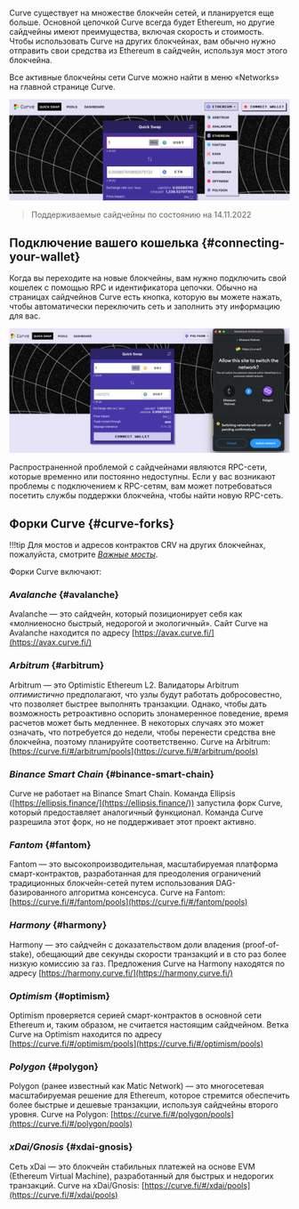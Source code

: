 Curve существует на множестве блокчейн сетей, и планируется еще больше. Основной цепочкой Curve всегда будет Ethereum, но другие сайдчейны имеют преимущества, включая скорость и стоимость. Чтобы использовать Curve на других блокчейнах, вам обычно нужно отправить свои средства из Ethereum в сайдчейн, используя мост этого блокчейна.

Все активные блокчейны сети Curve можно найти в меню «Networks» на главной странице Curve.

![Интерфейс сетей Curve](../images/ui/networks.png)

> Поддерживаемые сайдчейны по состоянию на 14.11.2022

## **Подключение вашего кошелька** {#connecting-your-wallet}

Когда вы переходите на новые блокчейны, вам нужно подключить свой кошелек с помощью RPC и идентификатора цепочки. Обычно на страницах сайдчейнов Curve есть кнопка, которую вы можете нажать, чтобы автоматически переключить сеть и заполнить эту информацию для вас.

![Интерфейс подключения кошелька](../images/ui/connect-wallet.webp)

Распространенной проблемой с сайдчейнами являются RPC-сети, которые временно или постоянно недоступны. Если у вас возникают проблемы с подключением к RPC-сетям, вам может потребоваться посетить службы поддержки блокчейна, чтобы найти новую RPC-сеть.

## **Форки Curve** {#curve-forks}

!!!tip
    Для мостов и адресов контрактов CRV на других блокчейнах, пожалуйста, смотрите [*Важные мосты*](../multichain/understanding-multichain.md#).

Форки Curve включают:

### *Avalanche* {#avalanche}

Avalanche — это сайдчейн, который позиционирует себя как «молниеносно быстрый, недорогой и экологичный». Сайт Curve на Avalanche находится по адресу [https://avax.curve.fi/](https://avax.curve.fi/)

### *Arbitrum* {#arbitrum}

Arbitrum — это Optimistic Ethereum L2. Валидаторы Arbitrum _оптимистично_ предполагают, что узлы будут работать добросовестно, что позволяет быстрее выполнять транзакции. Однако, чтобы дать возможность ретроактивно оспорить злонамеренное поведение, время расчетов может быть медленнее. В некоторых случаях это может означать, что потребуется до недели, чтобы перенести средства вне блокчейна, поэтому планируйте соответственно.
Curve на Arbitrum: [https://curve.fi/#/arbitrum/pools](https://curve.fi/#/arbitrum/pools)

### *Binance Smart Chain* {#binance-smart-chain}

Curve не работает на Binance Smart Chain. Команда Ellipsis ([https://ellipsis.finance/](https://ellipsis.finance/)) запустила форк Curve, который предоставляет аналогичный функционал. Команда Curve разрешила этот форк, но не поддерживает этот проект активно.

### *Fantom* {#fantom}

Fantom — это высокопроизводительная, масштабируемая платформа смарт-контрактов, разработанная для преодоления ограничений традиционных блокчейн-сетей путем использования DAG-базированного алгоритма консенсуса.
Curve на Fantom: [https://curve.fi/#/fantom/pools](https://curve.fi/#/fantom/pools)

### *Harmony* {#harmony}

Harmony — это сайдчейн с доказательством доли владения (proof-of-stake), обещающий две секунды скорости транзакций и в сто раз более низкую комиссию за газ. Предложения Curve на Harmony находятся по адресу [https://harmony.curve.fi/](https://harmony.curve.fi/)

### *Optimism* {#optimism}

Optimism проверяется серией смарт-контрактов в основной сети Ethereum и, таким образом, не считается настоящим сайдчейном. Ветка Curve на Optimism находится по адресу [https://curve.fi/#/optimism/pools](https://curve.fi/#/optimism/pools)

### *Polygon* {#polygon}

Polygon (ранее известный как Matic Network) — это многосетевая масштабируемая решение для Ethereum, которое стремится обеспечить более быстрые и дешевые транзакции, используя сайдчейны второго уровня.
Curve на Polygon: [https://curve.fi/#/polygon/pools](https://curve.fi/#/polygon/pools)

### *xDai/Gnosis* {#xdai-gnosis}

Сеть xDai — это блокчейн стабильных платежей на основе EVM (Ethereum Virtual Machine), разработанный для быстрых и недорогих транзакций.
Curve на xDai/Gnosis: [https://curve.fi/#/xdai/pools](https://curve.fi/#/xdai/pools)

